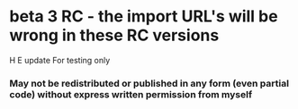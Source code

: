 # beta 3 RC - the import URL's will be wrong in these RC versions

H E update
For testing only 

### May not be redistributed or published in any form (even partial code) without express written permission from myself ###
